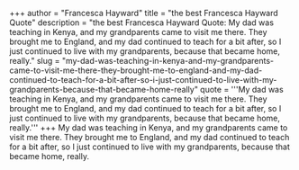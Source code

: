 +++
author = "Francesca Hayward"
title = "the best Francesca Hayward Quote"
description = "the best Francesca Hayward Quote: My dad was teaching in Kenya, and my grandparents came to visit me there. They brought me to England, and my dad continued to teach for a bit after, so I just continued to live with my grandparents, because that became home, really."
slug = "my-dad-was-teaching-in-kenya-and-my-grandparents-came-to-visit-me-there-they-brought-me-to-england-and-my-dad-continued-to-teach-for-a-bit-after-so-i-just-continued-to-live-with-my-grandparents-because-that-became-home-really"
quote = '''My dad was teaching in Kenya, and my grandparents came to visit me there. They brought me to England, and my dad continued to teach for a bit after, so I just continued to live with my grandparents, because that became home, really.'''
+++
My dad was teaching in Kenya, and my grandparents came to visit me there. They brought me to England, and my dad continued to teach for a bit after, so I just continued to live with my grandparents, because that became home, really.
